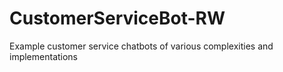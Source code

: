 # CustomerServiceBot-RW
Example customer service chatbots of various complexities and implementations
